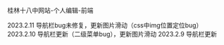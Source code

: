 桂林十八中网站-个人编辑-前端

2023.2.11 导航栏bug未修复，更新图片滑动（css中img位置定位bug）
2023.2.10 导航栏更新（二级菜单bug），更新图片滑动
2023.2.9  导航栏更新
